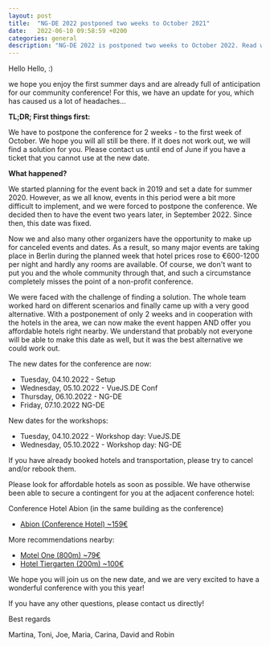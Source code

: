 ```yaml
---
layout: post
title:  "NG-DE 2022 postponed two weeks to October 2021"
date:   2022-06-10 09:58:59 +0200
categories: general
description: "NG-DE 2022 is postponed two weeks to October 2022. Read why and further information."
---
```


Hello Hello, :) 

we hope you enjoy the first summer days and are already full of anticipation for our community conference! For this, we have an update for you, which has caused us a lot of headaches...

**TL;DR; First things first:**

We have to postpone the conference for 2 weeks - to the first week of October.
We hope you will all still be there. If it does not work out, we will find a solution for you. Please contact us until end of June if you have a ticket that you cannot use at the new date.

**What happened?**

We started planning for the event back in 2019 and set a date for summer 2020. However, as we all know, events in this period were a bit more difficult to implement, and we were forced to postpone the conference. We decided then to have the event two years later, in September 2022. Since then, this date was fixed.

Now we and also many other organizers have the opportunity to make up for canceled events and dates. As a result, so many major events are taking place in Berlin during the planned week that hotel prices rose to €600-1200 per night and hardly any rooms are available. Of course, we don't want to put you and the whole community through that, and such a circumstance completely misses the point of a non-profit conference.

We were faced with the challenge of finding a solution. The whole team worked hard on different scenarios and finally came up with a very good alternative. With a postponement of only 2 weeks and in cooperation with the hotels in the area, we can now make the event happen AND offer you affordable hotels right nearby. We understand that probably not everyone will be able to make this date as well, but it was the best alternative we could work out.

The new dates for the conference are now:
- Tuesday, 04.10.2022 - Setup
- Wednesday, 05.10.2022 - VueJS.DE Conf 
- Thursday, 06.10.2022 - NG-DE
- Friday, 07.10.2022 NG-DE

New dates for the workshops:
- Tuesday, 04.10.2022 - Workshop day: VueJS.DE 
- Wednesday, 05.10.2022 - Workshop day: NG-DE


If you have already booked hotels and transportation, please try to cancel and/or rebook them. 

Please look for affordable hotels as soon as possible. We have otherwise been able to secure a contingent for you at the adjacent conference hotel:

Conference Hotel Abion (in the same building as the conference)
- [Abion (Conference Hotel) ~159€](https://bookings.travelclick.com/12121?groupID=3547369&hotelID=12121#/datesofstay)

More recommendations nearby:
- [Motel One (800m) ~79€](https://www.motel-one.com/de/hotels/berlin/hotel-berlin-bellevue/)
- [Hotel Tiergarten (200m) ~100€](https://www.hotel-tiergarten.de/)


We hope you will join us on the new date, and we are very excited to have a wonderful conference with you this year!

If you have any other questions, please contact us directly!

Best regards

Martina, Toni, Joe, Maria, Carina, David and Robin

